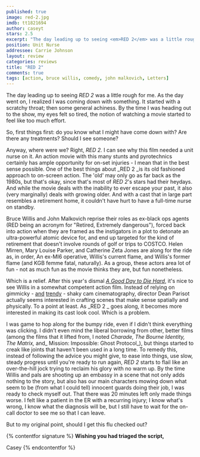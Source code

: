 ```yaml
---
published: true
image: red-2.jpg
imdb: tt1821694
author: caseyt 
stars: 2.5
excerpt: "The day leading up to seeing <em>RED 2</em> was a little rough for me. As the day went on, I realized I was coming down with something. It started with a scratchy throat; then&nbsp; some general achiness. By the time I was heading out to the show, my eyes felt so tired, the notion of watching a movie started to feel like too much effort."
position: Unit Nurse
addressee: Carrie Johnson
layout: review
categories: reviews
title: "RED 2"
comments: true
tags: [action, bruce willis, comedy, john malkovich, Letters]
---
```

The day leading up to seeing _RED 2_ was a little rough for me. As the day went on, I realized I was coming down with something. It started with a scratchy throat; then  some general achiness. By the time I was heading out to the show, my eyes felt so tired, the notion of watching a movie started to feel like too much effort.

So, first things first: do you know what I might have come down with? Are there any treatments? Should I see someone?

Anyway, where were we? Right, _RED 2._ I can see why this film needed a unit nurse on it. An action movie with this many stunts and pyrotechnics certainly has ample opportunity for on-set injuries - I mean that in the best sense possible. One of the best things about _RED 2 _is its old fashioned approach to on-screen action. The 'old' may only go as far back as the 1980s, but that's okay, since that's most of _RED 2_'s stars had their heydays. And while the movie deals with the inability to ever escape your past, it also (very marginally) deals with growing older. And with a cast that in large part resembles a retirement home, it couldn't have hurt to have a full-time nurse on standby.

Bruce Willis and John Malkovich reprise their roles as ex-black ops agents (RED being an acronym for "Retired, Extremely dangerous"), forced back into action when they are framed as the instigators in a plot to detonate an ultra-powerful atomic device for, and end up targeted for the kind of retirement that doesn't involve rounds of golf or trips to COSTCO. Helen Mirren, Mary Louise Parker, and  Catherine Zeta Jones  are along for the ride as, in order, An ex-MI6 operative, Willis's current flame, and Willis's former flame (and KGB femme fatal, naturally). As a group, these actors area lot of fun - not as much fun as the movie thinks they are, but fun nonetheless.

Which is a relief. After this year's dismal _[A Good Day to Die Hard][1]_, it's nice to see Willis in a somewhat competent action film. Instead of relying on gimmicky - [and][2] [trendy][3] - shaky cam cinematography, director Dean Parisot actually seems interested in crafting scenes that make sense spatially and physically. To a point at least. As _RED 2 _ goes along, it becomes more interested in making its cast look cool. Which is a problem.

   [1]: /content/2013/2/15/a-good-day-to-die-hard.html
   [2]: letters/2012/8/10/the-bourne-legacy.html
   [3]: /content/2013/6/19/world-war-z.html

I was game to hop along for the bumpy ride, even if I didn't think everything was clicking. I didn't even mind the liberal borrowing from other, better films (among the films that it lifted from, I noted _Charade, The Bourne Identity, The Matrix,_ and_ Mission: Impossible: Ghost Protocol_), but things started to creak like joints that haven't been used in a long time. To remedy this, instead of following the advice you might give, to ease into things, use slow, steady progress until you're ready to run again, _RED 2_ starts to flail like an over-the-hill jock trying to reclaim his glory with no warm up. By the time Willis and pals are shooting up an embassy in a scene that not only adds nothing to the story, but also has our main characters mowing down what seem to be (from what I could tell) innocent guards doing their job, I was ready to check myself out. That there was 20 minutes left only made things worse. I felt like a patient in the ER  with a recurring injury; I know what's wrong, I know what the diagnosis will be, but I still have to wait for the on-call doctor to see me so that I can leave.

But to my original point, should I get this flu checked out?

{% contentfor signature %}
**Wishing you had triaged the script,**

Casey
{% endcontentfor %}